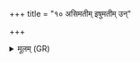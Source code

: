 +++
title = "१० असिमतीम् इषुमतीम् उन्"

+++
<details><summary>मूलम् (GR)</summary>

असिमतीम् इषुमतीम्  
उन् नयामि सताद् अधि ।  
मादयाभि मादय-  
-अहिर् इवैनान् प्र रोपय-  
-अन्यो ऽन्यस्य मोच् छिषन् ॥
</details>